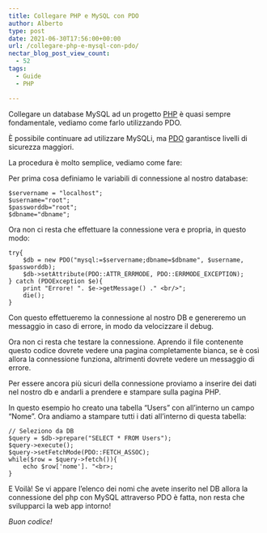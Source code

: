 ```yaml
---
title: Collegare PHP e MySQL con PDO
author: Alberto
type: post
date: 2021-06-30T17:56:00+00:00
url: /collegare-php-e-mysql-con-pdo/
nectar_blog_post_view_count:
  - 52
tags:
  - Guide
  - PHP

---
```

Collegare un database MySQL ad un progetto&nbsp;[PHP][1]&nbsp;è quasi sempre fondamentale, vediamo come farlo utilizzando PDO.

È possibile continuare ad utilizzare MySQLi, ma <a href="https://www.html.it/pag/63991/pdo-vs-mysqli/" target="_blank" rel="noreferrer noopener">PDO</a> garantisce livelli di sicurezza maggiori.<figure class="wp-block-embed is-type-video is-provider-youtube wp-block-embed-youtube wp-embed-aspect-16-9 wp-has-aspect-ratio">

<div class="wp-block-embed__wrapper">
</div></figure>

La procedura è molto semplice, vediamo come fare:

Per prima cosa definiamo le variabili di connessione al nostro database:

<pre class="wp-block-code"><code>$servername = "localhost";
$username="root";
$passworddb="root";
$dbname="dbname";</code></pre>

Ora non ci resta che effettuare la connessione vera e propria, in questo modo:

<pre class="wp-block-code"><code>try{
    $db = new PDO("mysql:=$servername;dbname=$dbname", $username, $passworddb);
    $db-&gt;setAttribute(PDO::ATTR_ERRMODE, PDO::ERRMODE_EXCEPTION);
} catch (PDOException $e){
    print "Errore! ". $e-&gt;getMessage() ." &lt;br/&gt;";
    die();
}</code></pre>

Con questo effettueremo la connessione al nostro DB e genereremo un messaggio in caso di errore, in modo da velocizzare il debug.

Ora non ci resta che testare la connessione. Aprendo il file contenente questo codice dovrete vedere una pagina completamente bianca, se è così allora la connessione funziona, altrimenti dovrete vedere un messaggio di errore.

Per essere ancora più sicuri della connessione proviamo a inserire dei dati nel nostro db e andarli a prendere e stampare sulla pagina PHP.

In questo esempio ho creato una tabella “Users” con all’interno un campo “Nome”. Ora andiamo a stampare tutti i dati all’interno di questa tabella:

<pre class="wp-block-code"><code>// Seleziono da DB
$query = $db-&gt;prepare("SELECT * FROM Users");
$query-&gt;execute();
$query-&gt;setFetchMode(PDO::FETCH_ASSOC);
while($row = $query-&gt;fetch()){
    echo $row&#91;'nome']. "&lt;br&gt;;
}</code></pre>

E Voilà! Se vi appare l’elenco dei nomi che avete inserito nel DB allora la connessione del php con MySQL attraverso PDO è fatta, non resta che svilupparci la web app intorno!

_Buon codice!_

 [1]: /argomento/php/